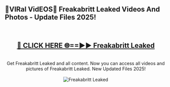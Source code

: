 <h2>🔴VIRal VidEOS🔴 Freakabritt Leaked Videos And Photos - Update Files 2025!</h2>
<br>
<div align="center">
<h2><a href="https://virallinks.top/odZfE0" rel="nofollow">🔴 CLICK HERE 🌐==►► Freakabritt Leaked</a></h2>
<br>
Get Freakabritt Leaked and all content. Now you can access all videos and pictures of Freakabritt Leaked. New Updated Files 2025!
<br>
<br>
<a href="https://virallinks.top/odZfE0" rel="nofollow" data-target="animated-image.originalLink"><img src="https://i.imgur.com/dJHk4Zq.gif)" alt="Freakabritt Leaked" style="max-width: 100%; display: inline-block;" data-target="animated-image.originalImage"></a>
</div>
<br>
